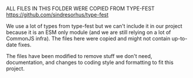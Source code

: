 ALL FILES IN THIS FOLDER WERE COPIED FROM TYPE-FEST
https://github.com/sindresorhus/type-fest

We use a lot of types from type-fest but we can't include it in our project because it is an ESM only module (and we are still relying on a lot of CommonJS infra). The files here were copied and might not contain up-to-date fixes.

The files have been modified to remove stuff we don't need, documentation, and changes to coding style and formatting to fit this project.
